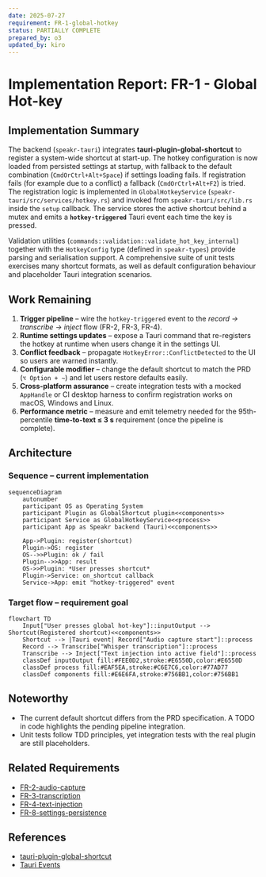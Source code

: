 ```yaml
---
date: 2025-07-27
requirement: FR-1-global-hotkey
status: PARTIALLY COMPLETE
prepared_by: o3
updated_by: kiro
---
```

# Implementation Report: FR-1 - Global Hot-key

## Implementation Summary

The backend (`speakr-tauri`) integrates **tauri-plugin-global-shortcut** to register a system-wide
shortcut at start-up. The hotkey configuration is now loaded from persisted settings at startup,
with fallback to the default combination (`CmdOrCtrl+Alt+Space`) if settings loading fails. If
registration fails (for example due to a conflict) a fallback (`CmdOrCtrl+Alt+F2`) is tried. The
registration logic is implemented in `GlobalHotkeyService`
(`speakr-tauri/src/services/hotkey.rs`) and invoked from `speakr-tauri/src/lib.rs` inside the
`setup` callback. The service stores the active shortcut behind a mutex and emits a
**`hotkey-triggered`** Tauri event each time the key is pressed.

Validation utilities (`commands::validation::validate_hot_key_internal`) together with the
`HotkeyConfig` type (defined in `speakr-types`) provide parsing and serialisation support.  A
comprehensive suite of unit tests exercises many shortcut formats, as well as default configuration
behaviour and placeholder Tauri integration scenarios.

## Work Remaining

1. **Trigger pipeline** – wire the `hotkey-triggered` event to the _record → transcribe → inject_
   flow (FR-2, FR-3, FR-4).
2. **Runtime settings updates** – expose a Tauri command that re-registers the hotkey at runtime
   when users change it in the settings UI.
3. **Conflict feedback** – propagate `HotkeyError::ConflictDetected` to the UI so users are warned
   instantly.
4. **Configurable modifier** – change the default shortcut to match the PRD (`⌥ Option + ~`) and
   let users restore defaults easily.
5. **Cross-platform assurance** – create integration tests with a mocked `AppHandle` or CI desktop
   harness to confirm registration works on macOS, Windows and Linux.
6. **Performance metric** – measure and emit telemetry needed for the 95th-percentile
   **time-to-text ≤ 3 s** requirement (once the pipeline is complete).

## Architecture

### Sequence – current implementation

```mermaid
sequenceDiagram
    autonumber
    participant OS as Operating System
    participant Plugin as GlobalShortcut plugin<<components>>
    participant Service as GlobalHotkeyService<<process>>
    participant App as Speakr backend (Tauri)<<components>>

    App->Plugin: register(shortcut)
    Plugin->OS: register
    OS-->>Plugin: ok / fail
    Plugin-->>App: result
    OS->>Plugin: *User presses shortcut*
    Plugin->Service: on_shortcut callback
    Service->App: emit "hotkey-triggered" event
```

### Target flow – requirement goal

```mermaid
flowchart TD
    Input["User presses global hot-key"]::inputOutput --> Shortcut(Registered shortcut)<<components>>
    Shortcut --> |Tauri event| Record["Audio capture start"]::process
    Record --> Transcribe["Whisper transcription"]::process
    Transcribe --> Inject["Text injection into active field"]::process
    classDef inputOutput fill:#FEE0D2,stroke:#E6550D,color:#E6550D
    classDef process fill:#EAF5EA,stroke:#C6E7C6,color:#77AD77
    classDef components fill:#E6E6FA,stroke:#756BB1,color:#756BB1
```

## Noteworthy

* The current default shortcut differs from the PRD specification.  A TODO in code highlights the
  pending pipeline integration.
* Unit tests follow TDD principles, yet integration tests with the real plugin are still
  placeholders.

## Related Requirements

* [FR-2-audio-capture](../FR-2-audio-capture.md)
* [FR-3-transcription](../FR-3-transcription.md)
* [FR-4-text-injection](../FR-4-text-injection.md)
* [FR-8-settings-persistence](../FR-8-settings-persistence.md)

## References

* [tauri-plugin-global-shortcut](https://github.com/tauri-apps/tauri-plugin-global-shortcut)
* [Tauri Events](https://tauri.app/v2/api/rust/tauri/struct.AppHandle)
